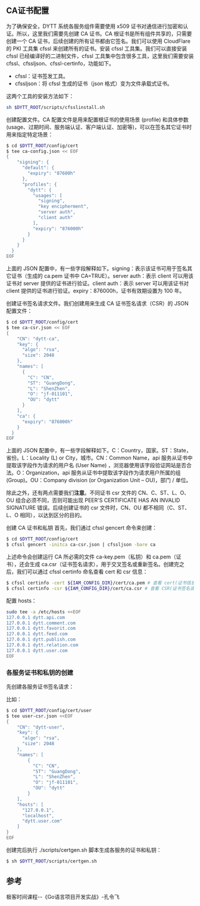 ## CA证书配置

为了确保安全，DYTT 系统各服务组件需要使用 x509 证书对通信进行加密和认证。所以，这里我们需要先创建 CA 证书。CA 根证书是所有组件共享的，只需要创建一个 CA 证书，后续创建的所有证书都由它签名。我们可以使用 CloudFlare 的 PKI 工具集 cfssl 来创建所有的证书。安装 cfssl 工具集。我们可以直接安装 cfssl 已经编译好的二进制文件，cfssl 工具集中包含很多工具，这里我们需要安装 cfssl、cfssljson、cfssl-certinfo，功能如下。
- cfssl：证书签发工具。
- cfssljson：将 cfssl 生成的证书（json 格式）变为文件承载式证书。

这两个工具的安装方法如下：
```bash
sh $DYTT_ROOT/scripts/cfsslinstall.sh
```

创建配置文件。CA 配置文件是用来配置根证书的使用场景 (profile) 和具体参数 (usage、过期时间、服务端认证、客户端认证、加密等)，可以在签名其它证书时用来指定特定场景：

```bash
$ cd $DYTT_ROOT/config/cert
$ tee ca-config.json << EOF
{
    "signing": {
      "default": {
        "expiry": "87600h"
      },
      "profiles": {
        "dytt": {
          "usages": [
            "signing",
            "key encipherment",
            "server auth",
            "client auth"
          ],
          "expiry": "876000h"
        }
      }
    }
  }
EOF
```
上面的 JSON 配置中，有一些字段解释如下。signing：表示该证书可用于签名其它证书（生成的 ca.pem 证书中 CA=TRUE）。server auth：表示 client 可以用该证书对 server 提供的证书进行验证。client auth：表示 server 可以用该证书对 client 提供的证书进行验证。expiry：876000h，证书有效期设置为 100 年。

创建证书签名请求文件。我们创建用来生成 CA 证书签名请求（CSR）的 JSON 配置文件：
```bash
$ cd $DYTT_ROOT/config/cert
$ tee ca-csr.json << EOF
{
    "CN": "dytt-ca",
    "key": {
      "algo": "rsa",
      "size": 2048
    },
    "names": [
      {
        "C": "CN",
        "ST": "GuangDong",
        "L": "ShenZhen",
        "O": "jf-011101",
        "OU": "dytt"
      }
    ],
    "ca": {
      "expiry": "876000h"
    }
  }
EOF
```
上面的 JSON 配置中，有一些字段解释如下。C：Country，国家。ST：State，省份。L：Locality (L) or City，城市。CN：Common Name，api 服务从证书中提取该字段作为请求的用户名 (User Name) ，浏览器使用该字段验证网站是否合法。O：Organization，api 服务从证书中提取该字段作为请求用户所属的组 (Group)。OU：Company division (or Organization Unit – OU)，部门 / 单位。

除此之外，还有两点需要我们**注意**。不同证书 csr 文件的 CN、C、ST、L、O、OU 组合必须不同，否则可能出现 PEER'S CERTIFICATE HAS AN INVALID SIGNATURE 错误。后续创建证书的 csr 文件时，CN、OU 都不相同（C、ST、L、O 相同），以达到区分的目的。

创建 CA 证书和私钥 首先，我们通过 cfssl gencert 命令来创建：
```bash
$ cd $DYTT_ROOT/config/cert
$ cfssl gencert -initca ca-csr.json | cfssljson -bare ca
```
上述命令会创建运行 CA 所必需的文件 ca-key.pem（私钥）和 ca.pem（证书），还会生成 ca.csr（证书签名请求），用于交叉签名或重新签名。创建完之后，我们可以通过 cfssl certinfo 命名查看 cert 和 csr 信息：
```bash
$ cfssl certinfo -cert ${IAM_CONFIG_DIR}/cert/ca.pem # 查看 cert(证书信息)
$ cfssl certinfo -csr ${IAM_CONFIG_DIR}/cert/ca.csr # 查看 CSR(证书签名请求)信息
```

配置 hosts：
```bash
sudo tee -a /etc/hosts <<EOF
127.0.0.1 dytt.api.com
127.0.0.1 dytt.comment.com
127.0.0.1 dytt.favorit.com
127.0.0.1 dytt.feed.com
127.0.0.1 dytt.publish.com
127.0.0.1 dytt.relation.com
127.0.0.1 dytt.user.com
EOF
```

### 各服务证书和私钥的创建


先创建各服务证书签名请求：


比如：
```bash
$ cd $DYTT_ROOT/config/cert/user
$ tee user-csr.json <<EOF
{
    "CN": "dytt-user",
    "key": {
      "algo": "rsa",
      "size": 2048
    },
    "names": [
        {
          "C": "CN",
          "ST": "GuangDong",
          "L": "ShenZhen",
          "O": "jf-011101",
          "OU": "dytt"
        }
    ],
    "hosts": [
      "127.0.0.1",
      "localhost",
      "dytt.user.com"
    ]
}
EOF
```

创建完后执行 ./scripts/certgen.sh 脚本生成各服务的证书和私钥：
```bash
$ sh $DYTT_ROOT/scripts/certgen.sh
```

## 参考
极客时间课程--《Go语言项目开发实战》-孔令飞